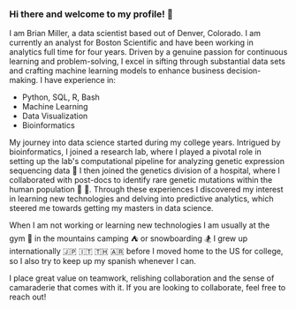 ### Hi there and welcome to my profile! 👋

I am Brian Miller, a data scientist based out of Denver, Colorado. I am currently an analyst for Boston Scientific and have been working in analytics full time for four years. Driven by a genuine passion for continuous learning and problem-solving, I excel in sifting through substantial data sets and crafting machine learning models to enhance business decision-making. I have experience in:  
* Python, SQL, R, Bash
* Machine Learning
* Data Visualization
* Bioinformatics

My journey into data science started during my college years. Intrigued by bioinformatics, I joined a research lab, where I played a pivotal role in setting up the lab's computational pipeline for analyzing genetic expression sequencing data :test_tube: I then joined the genetics division of a hospital, where I collaborated with post-docs to identify rare genetic mutations within the human population :dna: :microscope:. Through these experiences I discovered my interest in learning new technologies and delving into predictive analytics, which steered me towards getting my masters in data science.

When I am not working or learning new technologies I am usually at the gym :muscle: in the mountains camping :tent: or snowboarding :snowboarder: I grew up internationally :jp: :it: :thailand: :argentina: before I moved home to the US for college, so I also try to keep up my spanish whenever I can. 

I place great value on teamwork, relishing collaboration and the sense of camaraderie that comes with it. If you are looking to collaborate, feel free to reach out!
